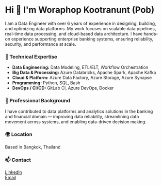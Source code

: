 # Hi 👋 I'm Woraphop Kootranunt (Pob)

I am a Data Engineer with over 6 years of experience in designing, building, and optimizing data platforms. My work focuses on scalable data pipelines, real-time data processing, and cloud-based data architecture. I have hands-on experience supporting enterprise banking systems, ensuring reliability, security, and performance at scale.

### 🔧 Technical Expertise
- **Data Engineering:** Data Modeling, ETL/ELT, Workflow Orchestration
- **Big Data & Processing:** Azure Databricks, Apache Spark, Apache Kafka
- **Cloud & Platform:** Azure Data Factory, Azure Storage, Azure Synapse
- **Programming:** Python, SQL, Bash
- **DevOps / CI/CD:** GitLab CI, Azure DevOps, Docker

### 💼 Professional Background
I have contributed to data platforms and analytics solutions in the banking and financial domain — improving data reliability, streamlining data movement across systems, and enabling data-driven decision making.

### 🌍 Location
Based in Bangkok, Thailand

### 📫 Contact
[LinkedIn](https://www.linkedin.com/in/woraphopktn/)  
[Email](mailto:woraphop.kootranunt@gmail.com)


